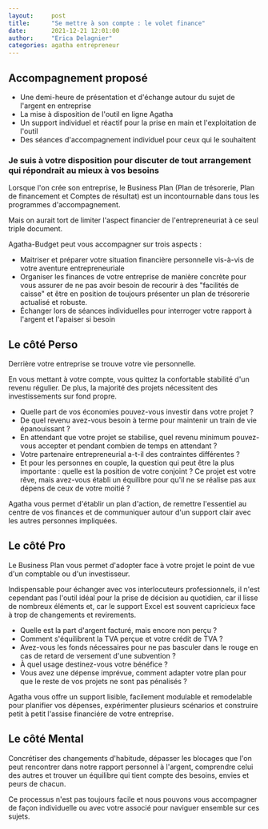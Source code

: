 ```yaml
---
layout:     post
title:      "Se mettre à son compte : le volet finance"
date:       2021-12-21 12:01:00
author:     "Erica Delagnier"
categories: agatha entrepreneur
---
```


<div class="break">
<h2>Accompagnement proposé</h2>
<ul>
<li>Une demi-heure de présentation et d'échange autour du sujet de l'argent en entreprise</li>
<li>La mise à disposition de l'outil en ligne Agatha</li>
<li>Un support individuel et réactif pour la prise en main et l'exploitation de l'outil</li>
<li>Des séances d'accompagnement individuel pour ceux qui le souhaitent</li>
</ul>
<h3>Je suis à votre disposition pour discuter de tout arrangement qui répondrait au mieux à vos besoins</h3>
</div>

Lorsque l'on crée son entreprise, le Business Plan (Plan de trésorerie, Plan de financement et Comptes de résultat) est un incontournable dans tous les programmes d'accompagnement. 

Mais on aurait tort de limiter l'aspect financier de l'entrepreneuriat à ce seul triple document. 

Agatha-Budget peut vous accompagner sur trois aspects : 

- Maitriser et préparer votre situation financière personnelle vis-à-vis de votre aventure entrepreneuriale
- Organiser les finances de votre entreprise de manière concrète pour vous assurer de ne pas avoir besoin de recourir à des "facilités de caisse" et être en position de toujours présenter un plan de trésorerie actualisé et robuste. 
- Échanger lors de séances individuelles pour interroger votre rapport à l'argent et l'apaiser si besoin

<h2 class="icon-home gradient-icon"></h2>
<h2 class="post-heading">Le côté Perso</h2>

Derrière votre entreprise se trouve votre vie personnelle.

En vous mettant à votre compte, vous quittez la confortable stabilité d'un revenu régulier. De plus, la majorité des projets nécessitent des investissements sur fond propre. 

- Quelle part de vos économies pouvez-vous investir dans votre projet ? 
- De quel revenu avez-vous besoin à terme pour maintenir un train de vie épanouissant ? 
- En attendant que votre projet se stabilise, quel revenu minimum pouvez-vous accepter et pendant combien de temps en attendant ? 
- Votre partenaire entrepreneurial a-t-il des contraintes différentes ?
- Et pour les personnes en couple, la question qui peut être la plus importante : quelle est la position de votre conjoint ? Ce projet est votre rêve, mais avez-vous établi un équilibre pour qu'il ne se réalise pas aux dépens de ceux de votre moitié ?

Agatha vous permet d'établir un plan d'action, de remettre l'essentiel au centre de vos finances et de communiquer autour d'un support clair avec les autres personnes impliquées. 

<h2 class="icon-briefcase gradient-icon"></h2>
<h2 class="post-heading">Le côté Pro</h2>

Le Business Plan vous permet d'adopter face à votre projet le point de vue d'un comptable ou d'un investisseur. 

Indispensable pour échanger avec vos interlocuteurs professionnels, il n'est cependant pas l'outil idéal pour la prise de décision au quotidien, car il lisse de nombreux éléments et, car le support Excel est souvent capricieux face à trop de changements et revirements.

- Quelle est la part d'argent facturé, mais encore non perçu ? 
- Comment s'équilibrent la TVA perçue et votre crédit de TVA ?
- Avez-vous les fonds nécessaires pour ne pas basculer dans le rouge en cas de retard de versement d'une subvention ? 
- À quel usage destinez-vous votre bénéfice ?
- Vous avez une dépense imprévue, comment adapter votre plan pour que le reste de vos projets ne sont pas pénalisés ?

Agatha vous offre un support lisible, facilement modulable et remodelable pour planifier vos dépenses, expérimenter plusieurs scénarios et construire petit à petit l'assise financiére de votre entreprise.

<h2 class="icon-compass gradient-icon"></h2>
<h2 class="post-heading">Le côté Mental</h2>

Concrétiser des changements d'habitude, dépasser les blocages que l'on peut rencontrer dans notre rapport personnel à l'argent, comprendre celui des autres et trouver un équilibre qui tient compte des besoins, envies et peurs de chacun. 

Ce processus n'est pas toujours facile et nous pouvons vous accompagner de façon individuelle ou avec votre associé pour naviguer ensemble sur ces sujets.

